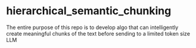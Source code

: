 # hierarchical_semantic_chunking
The entire purpose of this repo is to develop algo that can intelligently create meaningful chunks of the text before sending to a limited token size LLM
